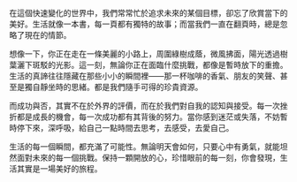 在這個快速變化的世界中，我們常常忙於追求未來的某個目標，卻忘了欣賞當下的美好。生活就像一本書，每一頁都有獨特的故事；而當我們一直在翻頁時，總是忽略了現在的情節。

想像一下，你正在走在一條美麗的小路上，周圍綠樹成蔭，微風拂面，陽光透過樹葉灑下斑駁的光影。這一刻，無論你正在面臨什麼挑戰，都像是暫時放下的重擔。生活的真諦往往隱藏在那些小小的瞬間裡——那一杯咖啡的香氣、朋友的笑聲、甚至是獨自靜坐時的思緒。都是我們隨手可得的珍貴資源。

而成功與否，其實不在於外界的評價，而在於我們對自我的認知與接受。每一次挫折都是成長的機會，每一次成功都有其背後的努力。當你感到迷茫或失落，不妨暫時停下來，深呼吸，給自己一點時間去思考，去感受，去愛自己。

生活的每一個瞬間，都充滿了可能性。無論明天會如何，只要心中有勇氣，就能坦然面對未來的每一個挑戰。保持一顆開放的心，珍惜眼前的每一刻，你會發現，生活其實是一場美好的旅程。